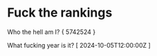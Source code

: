 # Fuck the rankings

Who the hell am I?
{ 5742524 }

What fucking year is it?
[ 2024-10-05T12:00:00Z ]
